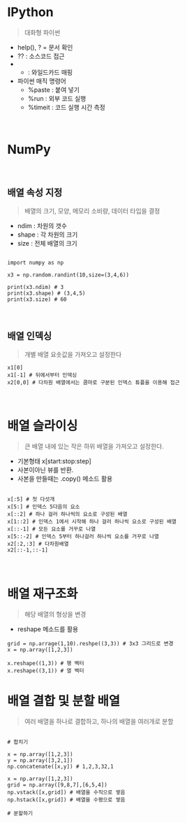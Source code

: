 # IPython

> 대화형 파이썬 

- help(), ? = 문서 확인
- ?? : 소스코드 접근
- * : 와일드카드 매핑
- 파이썬 매직 명령어
    - %paste : 붙여 넣기
    - %run : 외부 코드 실행
    - %timeit : 코드 실행 시간 측정 
    
<br>

# NumPy 

<br>

## 배열 속성 지정 

> 배열의 크기, 모양, 메모리 소비량, 데이터 타입을 결정 

- ndim : 차원의 갯수
- shape : 각 차원의 크기
- size : 전체 배열의 크기 
    
```jupyterpython

import numpy as np

x3 = np.random.randint(10,size=(3,4,6))

print(x3.ndim) # 3
print(x3.shape) # (3,4,5)
print(x3.size) # 60

```
<br>

## 배열 인덱싱 

> 개별 배열 요솟값을 가져오고 설정한다

```jupyterpython
x1[0]
x1[-1] # 뒤에서부터 인덱싱
x2[0,0] # 다차원 배열에서는 콤마로 구분된 인덱스 튜플을 이용해 접근 
```

<br>

# 배열 슬라이싱 

> 큰 배열 내에 있는 작은 하위 배열을 가져오고 설정한다.

- 기본형태 x\[start:stop:step]
- 사본이아닌 뷰를 반환.
- 사본을 만들때는 .copy() 메소드 활용 

```jupyterpython

x[:5] # 첫 다섯개
x[5:] # 인덱스 5다음의 요소 
x[::2] # 하나 걸러 하나씩의 요소로 구성된 배열
x[1::2] # 인덱스 1에서 시작해 하나 걸러 하나씩 요소로 구성된 배열 
x[::-1] # 모든 요소를 거꾸로 나열 
x[5::-2] # 인덱스 5부터 하나걸러 하나씩 요소를 거꾸로 나열 
x2[:2,:3] # 다차원배열 
x2[::-1,::-1] 

```

<br>

# 배열 재구조화 
 
> 해당 배열의 형상을 변경

- reshape 메소드를 활용

```jupyterpython
grid = np.arrage(1,10).reshpe((3,3)) # 3x3 그리드로 변경 
x = np.array([1,2,3])

x.reshape((1,3)) # 행 벡터
x.reshape((3,1)) # 열 벡터 
```

# 배열 결합 및 분할 배열 

> 여러 배열을 하나로 결합하고, 하나의 배열을 여러개로 분할 

```jupyterpython

# 합치기

x = np.array([1,2,3])
y = np.array([3,2,1])
np.concatenate([x,y]) # 1,2,3,32,1

x = np.array([1,2,3])
grid = np.array([9,8,7],[6,5,4])
np.vstack([x,grid]) # 배열을 수직으로 쌓음
np.hstack([x,grid]) # 배열을 수평으로 쌓음

# 분할하기



```